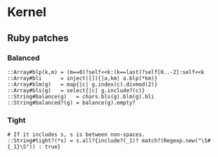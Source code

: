 # Kernel

## Ruby patches

### Balanced
```korekto
::Array#blp(k,m) = (m==0)?self<<k:(k==last)?self[0..-2]:self<<k
::Array#bli      = inject([]){|a,km| a.blp(*km)}
::Array#blm(g)   = map{|c| g.index(c).divmod(2)}
::Array#bls(g)   = select{|c| g.include?(c)}
::String#balance(g)   = chars.bls(g).blm(g).bli
::String#balanced?(g) = balance(g).empty?
```
### Tight
```korekto
# If it includes s, s is between non-spaces.
::String#tight?(*s) = s.all?{include?(_1)? match?(Regexp.new("\S#{_1}\S")) : true}
```
